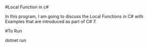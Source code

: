 #Local Function in c#

In this program, I am going to discuss the Local Functions in C# with Examples that are introduced as part of C# 7.

#To Run

dotnet run
